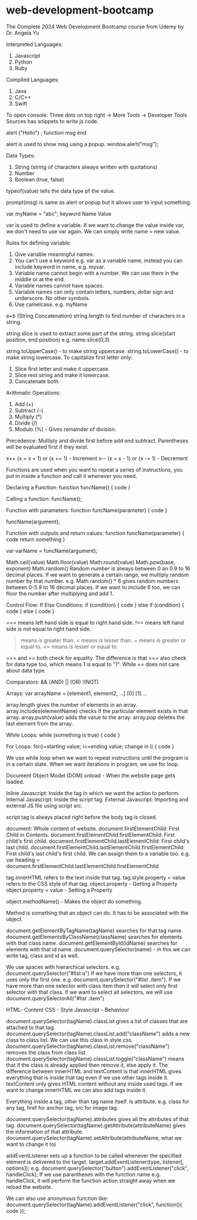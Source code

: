 # web-development-bootcamp
The Complete 2024 Web Development Bootcamp course from Udemy by Dr. Angela Yu

Interpreted Languages:
1. Javascript
2. Python
3. Ruby

Compiled Languages:
1. Java
2. C/C++
3. Swift


To open console:
Three dots on top right -> More Tools -> Developer Tools
Sources has snippets to write js code.

  alert   ("Hello")  ;
function     msg    end

alert is used to show msg using a popup.
window.alert("msg");


Data Types:
1. String (string of characters always written with quotations)
2. Number
3. Boolean (true, false)

typeof(value) tells the data type pf the value.

prompt(msg) is same as alert or popup but it allows user to input something.

  var    myName =  "abc";
keyword   Name     Value

var is used to define a variable.
If we want to change the value inside var, we don't need to use var again. We can simply write name = new value.

Rules for defining variable:
1. Give variable meaningful names.
2. You can't use a keyword e.g. var as a variable name, instead you can include keyword in name, e.g. myvar.
3. Variable name cannot begin with a number. We can use them in the middle or at the end.
4. Variable names cannot have spaces.
5. Variable names can only contain letters, numbers, dollar sign and underscore. No other symbols.
6. Use camelcase. e.g. myName


a+b (String Concatenation)
string.length to find number of characters in a string.

string.slice is used to extract some part of the string.
string.slice(start position, end position) e.g. name.slice(0,3)

string.toUpperCase() - to make string uppercase.
string.toLowerCase() - to make string lowercase.
To capitalize first letter only:
1. Slice first letter and make it uppercase.
2. Slice rest string and make it lowercase.
3. Concatenate both.


Arithmatic Operations:
1. Add (+)
2. Subtract (-)
3. Multiply (*)
4. Divide (/)
5. Modulo (%) - Gives remainder of division.

Precedence: Multiply and divide first before add and subtract. Parentheses will be evaluated first if they exist.


x++ (x = x + 1) or (x += 1) - Increment
x-- (x = x - 1) or (x -= 1) - Decrement


Functions are used when you want to repeat a series of instructions, you put in inside a function and call it whenever you need.

Declaring a Function:
function funcName() {
  code
}

Calling a function:
funcName();


Function with parameters:
function funcName(parameter) {
  code
}

funcName(argument);


Function with outputs and return values:
function funcName(parameter) {
  code
  return something
}

var varName = funcName(argument);

Math.ceil(value)
Math.floor(value)
Math.round(value)
Math.pow(base, exponent)
Math.random()
Random number is always between 0 an 0.9 to 16 decimal places.
If we want to generate a certain range, we multiply random number by that number. e.g. Math.random() * 6 gives random numbers between 0-5.9 to 16 decimal places. If we want to include 6 too, we can floor the number after multiplying and add 1.


Control Flow: If Else Conditions:
if (condition) {
  code
} else if (condition) {
  code
} else {
  code
}

=== means left hand side is equal to right hand side.
!== means left hand side is not equal to right hand side.
> means is greater than.
< means is lesser than.
>= means is greater or equal to.
<= means is lesser or equal to.

=== and == both check for equality. The difference is that === also check for data type too, which means 1 is equal to "1". While == does not care about data type.


Comparators:
&& (AND)
|| (OR)
!(NOT)


Arrays:
var arrayName = [element1, element2, ...]
                    [0]      [1]     ...

array.length gives the number of elements in an array.
array.includes(elementName) checks if the particular element exists in that array.
array.push(value) adds the value to the array.
array.pop deletes the last element from the array.


While Loops:
while (something is true) {
  code
}


For Loops:
for(i=starting value; i<=ending value; change in i) {
  code
}

We use while loop when we want to repeat instructions until the program is in a certain state. When we want iterations in program, we use for loop.


Document Object Model (DOM)
onload - When the website page gets loaded.

Inline Javascript: Inside the tag in which we want the action to perform.
Internal Javascript: Inside the script tag.
External Javascript: Importing and external JS file using script src.

script tag is always placed right before the body tag is closed.

document: Whole content of website.
document.firstElementChild: First Child in Contents.
document.firstElementChild.firstElementChild: First child's first child.
document.firstElementChild.lastElementChild: First child's last child.
document.firstElementChild.lastElementChild.firstElementChild: First child's last child's first child.
We can assign them to a variable too. e.g. var heading = document.firstElementChild.lastElementChild.firstElementChild

tag.innerHTML refers to the text inside that tag.
tag.style.property = value refers to the CSS style of that tag.
object.property - Getting a Property
object.property = value - Setting a Property

object.methodName() - Makes the object do something.

Method is something that an object can do. It has to be associated with the object.

document.getElementByTagName(tagName) searches for that tag name.
document.getElementsByClassName(className) searches for elements with that class name.
document.getElementById(idName) searches for elements with that id name.
document.querySelector(name) - in this we can write tag, class and id as well.

We use spaces with hierarchical selectors. e.g. document.querySelector("#list a")
If we have more than one selectors, it uses only the first one. e.g. document.querySelector("#list .item"). If we have more than one selector with class item then it will select only first selector with that class.
If we want to select all selectors, we will use document.querySelectorAll("#list .item")


HTML- Content
CSS - Style
Javascript - Behaviour

document.querySelector(tagName).classList gives a list of classes that are attached to that tag.
document.querySelector(tagName).classList.add("className") adds a new class to class list. We can use this class in style.css.
document.querySelector(tagName).classList.remove("className") removes the class from class list.
document.querySelector(tagName).classList.toggle("className") means that if the class is already applied then remove it, else apply it.
The difference between innerHTML and textContent is that innerHTML gives everything that is inside that tag even if we use other tags inside it. textContent only gives HTML content without any inside used tags. If we want to change innerHTML we can also add tags inside it.

Everything inside a tag, other than tag name itself. is attribute. e.g. class for any tag, href for anchor tag, src for image tag.

document.querySelector(tagName).attributes gives all the attributes of that tag.
document.querySelector(tagName).getAttribute(attributeName) gives the information of that attribute.
document.querySelector(tagName).setAttribute(attributeName, what we want to change it to)

addEventListener sets up a function to be called whenever the specified element is delivered to the target.
target.addEventListener(type, listener[, options]);
e.g. document.querySelector("button").addEventListener("click", handleClick);
If we use parantheses with the function name e.g. handleClick, it will perform the function action straight away when we reload the website.

We can also use anonymous function like:
document.querySelector(tagName).addEventListener("click", function(){
    code
});